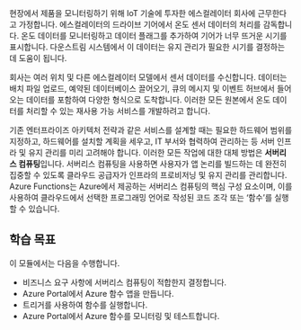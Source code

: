 현장에서 제품을 모니터링하기 위해 IoT 기술에 투자한 에스컬레이터 회사에 근무한다고 가정합니다. 에스컬레이터의 드라이브 기어에서 온도 센서 데이터의 처리를 감독합니다. 온도 데이터를 모니터링하고 데이터 플래그를 추가하여 기어가 너무 뜨거운 시기를 표시합니다. 다운스트림 시스템에서 이 데이터는 유지 관리가 필요한 시기를 결정하는 데 도움이 됩니다.

회사는 여러 위치 및 다른 에스컬레이터 모델에서 센서 데이터를 수신합니다. 데이터는 배치 파일 업로드, 예약된 데이터베이스 끌어오기, 큐의 메시지 및 이벤트 허브에서 들어오는 데이터를 포함하여 다양한 형식으로 도착합니다. 이러한 모든 원본에서 온도 데이터를 처리할 수 있는 재사용 가능 서비스를 개발하려고 합니다.

기존 엔터프라이즈 아키텍처 전략과 같은 서비스를 설계할 때는 필요한 하드웨어 범위를 지정하고, 하드웨어를 설치할 계획을 세우고, IT 부서와 협력하여 관리하는 등 서버 인프라 및 유지 관리를 미리 고려해야 합니다. 이러한 모든 작업에 대한 대체 방법은 **서버리스 컴퓨팅**입니다. 서버리스 컴퓨팅을 사용하면 사용자가 앱 논리를 빌드하는 데 완전히 집중할 수 있도록 클라우드 공급자가 인프라의 프로비저닝 및 유지 관리를 관리합니다. Azure Functions는 Azure에서 제공하는 서버리스 컴퓨팅의 핵심 구성 요소이며, 이를 사용하여 클라우드에서 선택한 프로그래밍 언어로 작성된 코드 조각 또는 ‘함수’를 실행할 수 있습니다.

## <a name="learning-objectives"></a>학습 목표

이 모듈에서는 다음을 수행합니다.

- 비즈니스 요구 사항에 서버리스 컴퓨팅이 적합한지 결정합니다.
- Azure Portal에서 Azure 함수 앱을 만듭니다.
- 트리거를 사용하여 함수를 실행합니다.
- Azure Portal에서 Azure 함수를 모니터링 및 테스트합니다.
